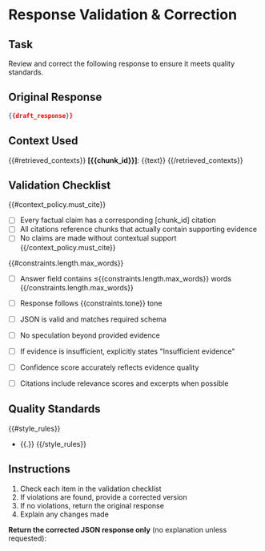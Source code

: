# Response Validation & Correction

## Task
Review and correct the following response to ensure it meets quality standards.

## Original Response
```json
{{draft_response}}
```

## Context Used
{{#retrieved_contexts}}
**[{{chunk_id}}]**: {{text}}
{{/retrieved_contexts}}

## Validation Checklist
{{#context_policy.must_cite}}
- [ ] Every factual claim has a corresponding [chunk_id] citation
- [ ] All citations reference chunks that actually contain supporting evidence
- [ ] No claims are made without contextual support
{{/context_policy.must_cite}}

{{#constraints.length.max_words}}
- [ ] Answer field contains ≤{{constraints.length.max_words}} words
{{/constraints.length.max_words}}

- [ ] Response follows {{constraints.tone}} tone
- [ ] JSON is valid and matches required schema
- [ ] No speculation beyond provided evidence
- [ ] If evidence is insufficient, explicitly states "Insufficient evidence"
- [ ] Confidence score accurately reflects evidence quality
- [ ] Citations include relevance scores and excerpts when possible

## Quality Standards
{{#style_rules}}
- {{.}}
{{/style_rules}}

## Instructions
1. Check each item in the validation checklist
2. If violations are found, provide a corrected version
3. If no violations, return the original response
4. Explain any changes made

**Return the corrected JSON response only** (no explanation unless requested):
